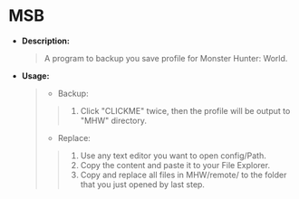 # MSB
* **Description:**
    > A program to backup you save profile for Monster Hunter: World.  
* **Usage:**
    > * Backup:
    > > 1. Click "CLICKME" twice, then the profile will be output to "MHW" directory.
    > * Replace:
    > > 1. Use any text editor you want to open config/Path.
    > > 2. Copy the content and paste it to your File Explorer.
    > > 3. Copy and replace all files in MHW/remote/ to the folder that you just opened by last step.
